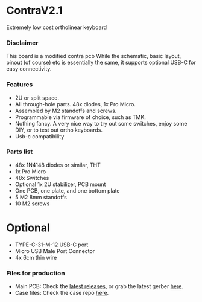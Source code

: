 # ContraV2.1
Extremely low cost ortholinear keyboard
### Disclaimer
This board is a modified contra pcb While the schematic, basic layout, pinout (of course) etc is essentially the same, it supports optional USB-C for easy connectivity.

### Features
- 2U or split space.
- All through-hole parts. 48x diodes, 1x Pro Micro.
- Assembled by M2 standoffs and screws.
- Programmable via firmware of choice, such as TMK.
- Nothing fancy. A very nice way to try out some switches, enjoy some DIY, or to test out ortho keyboards.
- Usb-c compatibility

### Parts list
- 48x 1N4148 diodes or similar, THT
- 1x Pro Micro
- 48x Switches
- Optional 1x 2U stabilizer, PCB mount
- One PCB, one plate, and one bottom plate
- 5 M2 8mm standoffs
- 10 M2 screws
# Optional
- TYPE-C-31-M-12 USB-C port 
- Micro USB Male Port Connector
- 4x 6cm thin wire

### Files for production
- Main PCB: Check the [latest releases](https://github.com/ai03-2725/Contra/releases), or grab the latest gerber [here](https://github.com/ai03-2725/Contra/blob/master/Gerbers/Gerbers.zip).
- Case files: Check the case repo [here](https://github.com/ai03-2725/ContraPlates).
